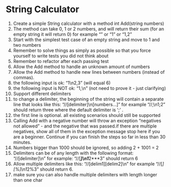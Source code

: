 # String Calculator

1. Create a simple String calculator with a method int Add(string numbers)
  1. The method can take 0, 1 or 2 numbers, and will return their sum (for an empty string it will return 0) for example “” or “1” or “1,2”
  1. Start with the simplest test case of an empty string and move to 1 and two numbers
  1. Remember to solve things as simply as possible so that you force yourself to write tests you did not think about
  1. Remember to refactor after each passing test
1. Allow the Add method to handle an unknown amount of numbers
1. Allow the Add method to handle new lines between numbers (instead of commas).
  1. the following input is ok:  “1\n2,3”  (will equal 6)
  1. the following input is NOT ok:  “1,\n” (not need to prove it - just clarifying)
1. Support different delimiters
  1. to change a delimiter, the beginning of the string will contain a separate line that looks like this:   “//[delimiter]\n[numbers…]” for example “//;\n1;2” should return three where the default delimiter is ‘;’ .
  1. the first line is optional. all existing scenarios should still be supported
1. Calling Add with a negative number will throw an exception “negatives not allowed” - and the negative that was passed.if there are multiple negatives, show all of them in the exception message
stop here if you are a beginner. Continue if you can finish the steps so far in less than 30 minutes.
1. Numbers bigger than 1000 should be ignored, so adding 2 + 1001  = 2
1. Delimiters can be of any length with the following format:  “//[delimiter]\n” for example: “//[***]\n1***2***3” should return 6
1. Allow multiple delimiters like this:  “//[delim1][delim2]\n” for example “//[*][%]\n1*2%3” should return 6.
1. make sure you can also handle multiple delimiters with length longer than one char
